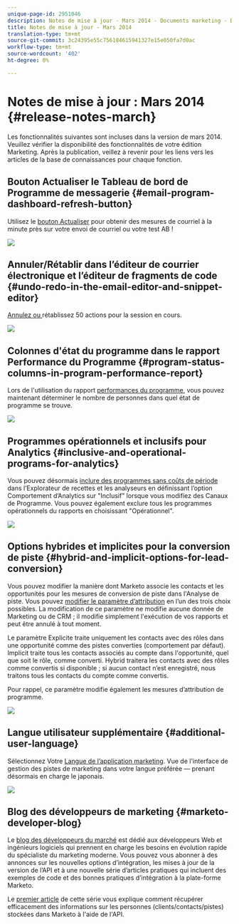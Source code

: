 ```yaml
---
unique-page-id: 2951046
description: Notes de mise à jour - Mars 2014 - Documents marketing - Documentation du produit
title: Notes de mise à jour - Mars 2014
translation-type: tm+mt
source-git-commit: 3c24395e55c756184615941327e15e050fa7d0ac
workflow-type: tm+mt
source-wordcount: '402'
ht-degree: 0%

---
```



# Notes de mise à jour : Mars 2014 {#release-notes-march}

Les fonctionnalités suivantes sont incluses dans la version de mars 2014. Veuillez vérifier la disponibilité des fonctionnalités de votre édition Marketing. Après la publication, veillez à revenir pour les liens vers les articles de la base de connaissances pour chaque fonction.

## Bouton Actualiser le Tableau de bord de Programme de messagerie {#email-program-dashboard-refresh-button}

Utilisez le [bouton Actualiser](/help/marketo/product-docs/email-marketing/email-programs/email-program-data/use-the-email-program-dashboard.md) pour obtenir des mesures de courriel à la minute près sur votre envoi de courriel ou votre test AB !

![](assets/image2014-9-22-11-3a35-3a15.png)

## Annuler/Rétablir dans l’éditeur de courrier électronique et l’éditeur de fragments de code {#undo-redo-in-the-email-editor-and-snippet-editor}

[Annulez ou ](/help/marketo/product-docs/email-marketing/general/email-editor-2/edit-elements-in-an-email.md) rétablissez 50 actions pour la session en cours.

![](assets/image2014-9-22-11-3a35-3a40.png)

## Colonnes d&#39;état du programme dans le rapport Performance du Programme {#program-status-columns-in-program-performance-report}

Lors de l&#39;utilisation du rapport [performances du programme](/help/marketo/product-docs/core-marketo-concepts/programs/program-performance-report/add-program-status-columns-to-a-program-report.md), vous pouvez maintenant déterminer le nombre de personnes dans quel état de programme se trouve.

![](assets/image2014-9-22-11-3a36-3a13.png)

## Programmes opérationnels et inclusifs pour Analytics {#inclusive-and-operational-programs-for-analytics}

Vous pouvez désormais [inclure des programmes sans coûts de période](/help/marketo/product-docs/reporting/revenue-cycle-analytics/program-analytics/make-a-program-without-a-period-cost-available-in-revenue-explorer-and-analyzers.md) dans l’Explorateur de recettes et les analyseurs en définissant l’option Comportement d’Analytics sur &quot;Inclusif&quot; lorsque vous modifiez des Canaux de Programme. Vous pouvez également exclure tous les programmes opérationnels du rapports en choisissant &quot;Opérationnel&quot;.

![](assets/image2014-9-22-11-3a36-3a32.png)

## Options hybrides et implicites pour la conversion de piste {#hybrid-and-implicit-options-for-lead-conversion}

Vous pouvez modifier la manière dont Marketo associe les contacts et les opportunités pour les mesures de conversion de piste dans l&#39;Analyse de piste. Vous pouvez [modifier le paramètre d’attribution](/help/marketo/product-docs/administration/settings/change-attribution-settings-for-analytics.md) en l’un des trois choix possibles. La modification de ce paramètre ne modifie aucune donnée de Marketing ou de CRM ; il modifie simplement l&#39;exécution de vos rapports et peut être annulé à tout moment.

Le paramètre Explicite traite uniquement les contacts avec des rôles dans une opportunité comme des pistes converties (comportement par défaut). Implicit traite tous les contacts associés au compte dans l&#39;opportunité, quel que soit le rôle, comme converti. Hybrid traitera les contacts avec des rôles comme convertis si disponible ; si aucun contact n’est enregistré, nous traitons tous les contacts du compte comme convertis.

Pour rappel, ce paramètre modifie également les mesures d’attribution de programme.

![](assets/image2014-9-22-11-3a36-3a51.png)

## Langue utilisateur supplémentaire {#additional-user-language}

Sélectionnez Votre [Langue de l’application marketing](/help/marketo/product-docs/administration/settings/select-your-language-locale-and-time-zone.md). Vue de l&#39;interface de gestion des pistes de marketing dans votre langue préférée — prenant désormais en charge le japonais.

![](assets/image2014-9-22-11-3a37-3a14.png)

## Blog des développeurs de marketing {#marketo-developer-blog}

Le [blog des développeurs du marché](http://developers.marketo.com/blog/) est dédié aux développeurs Web et ingénieurs logiciels qui prennent en charge les besoins en évolution rapide du spécialiste du marketing moderne. Vous pouvez vous abonner à des annonces sur les nouvelles options d’intégration, les mises à jour de la version de l’API et à une nouvelle série d’articles pratiques qui incluent des exemples de code et des bonnes pratiques d’intégration à la plate-forme Marketo.

Le [premier article](http://developers.marketo.com/blog/retrieving-customer-and-prospect-information-from-marketo-using-the-api/) de cette série vous explique comment récupérer efficacement des informations sur les personnes (clients/contacts/pistes) stockées dans Marketo à l&#39;aide de l&#39;API.

